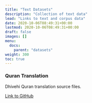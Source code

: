 ```yaml
---
title: "Text Datasets"
description: "Collection of text data"
lead: "Links to text and corpus data"
date: 2020-10-06T08:49:31+00:00
lastmod: 2020-10-06T08:49:31+00:00
draft: false
images: []
menu:
  docs:
    parent: "datasets"
weight: 300
toc: true
---
```


### Quran Translation

Dhivehi Quran translation source files.

[Link to GitHub](https://github.com/kudanai/Quran-Translation)
